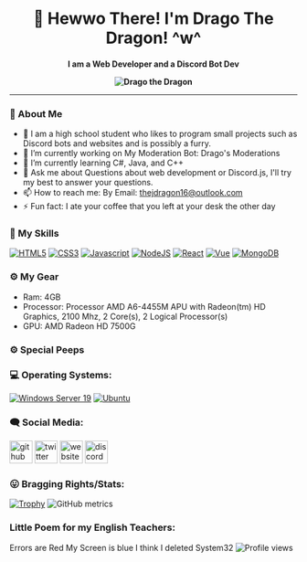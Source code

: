 <!--
  - Drago's README
  - Located at https://github.com/DeveloperDrago/DeveloperDrago @ /README.md
  - Do not copy!
-->
<div align="center">
  <h1>👋 Hewwo There! I'm Drago The Dragon! ^w^</h1>
  <h4>I am a Web Developer and a Discord Bot Dev</p>
  <!-- we use an alt for when the image can't load -->
  <img src="https://i.imgur.com/jzd4k0e.png" alt="Drago the Dragon" />
  <hr>
</div>

### 🥴 About Me

- 🧍‍ I am a high school student who likes to program small projects such as Discord bots and websites and is possibly a furry.
- 🔭 I’m currently working on My Moderation Bot: Drago's Moderations 
- 🌱 I’m currently learning C#, Java, and C++ 
- 💬 Ask me about Questions about web development or Discord.js, I'll try my best to answer your questions.
- 📫 How to reach me: By Email: thejdragon16@outlook.com
- ⚡ Fun fact: I ate your coffee that you left at your desk the other day 

### 🌻 My Skills
[![HTML5](https://img.shields.io/badge/-HTML5-black?style=for-the-badge&logo=HTML5)]()
[![CSS3](https://img.shields.io/badge/CSS-black?style=for-the-badge&logo=CSS3)]()
[![Javascript](https://img.shields.io/badge/Javascript-black?style=for-the-badge&logo=javascript)]()
[![NodeJS](https://img.shields.io/badge/Node.JS-black?style=for-the-badge&logo=node.js)]()
[![React](https://img.shields.io/badge/React-black?style=for-the-badge&logo=react)]()
[![Vue](https://img.shields.io/badge/Vue-black?style=for-the-badge&logo=Vue.js)]()
[![MongoDB](https://img.shields.io/badge/MongoDB-black?style=for-the-badge&logo=MongoDB)]()

### ⚙️ My Gear
  - Ram: 4GB
  - Processor: Processor	AMD A6-4455M APU with Radeon(tm) HD Graphics, 2100 Mhz, 2 Core(s), 2 Logical Processor(s)
  - GPU: AMD Radeon HD 7500G
 
### ⚙️ Special Peeps
  
  
### 💻 Operating Systems:
  
  [![Windows Server 19](https://img.shields.io/badge/windows%20server%2019-black?style=for-the-badge&logo=windows)]()
  [![Ubuntu](https://img.shields.io/badge/ubuntu-black?style=for-the-badge&logo=ubuntu)]()

### 🗨️ Social Media:
[<img src='https://cdn.jsdelivr.net/npm/simple-icons@3.0.1/icons/github.svg' alt='github' height='40'>](https://github.com/DeveloperDrago)  [<img src='https://cdn.jsdelivr.net/npm/simple-icons@3.0.1/icons/twitter.svg' alt='twitter' height='40'>](https://twitter.com/Developer_Drago)  [<img src='https://cdn.jsdelivr.net/npm/simple-icons@3.0.1/icons/icloud.svg' alt='website' height='40'>](https://jdragon16.live)  [<img src='https://cdn.jsdelivr.net/npm/simple-icons@3.0.1/icons/discord.svg' alt='discord' height='40'>](https://discord.gg/7yWFTDg)  

### 😛 Bragging Rights/Stats:
[![Trophy](https://github-profile-trophy.vercel.app/?username=DeveloperDrago)](https://github.com/ryo-ma/github-profile-trophy)
![GitHub metrics](https://metrics.lecoq.io/DeveloperDrago)  


### Little Poem for my English Teachers:
<!-- place 2 spaces at the end so the GFM parser listens to the newlines -->
Errors are Red  <!-- 2 spaces -->
My Screen is blue  <!-- 2 spaces -->
I think I deleted  <!-- 2 spaces -->
System32 <!-- no need for the spaces now -->
![Profile views](https://gpvc.arturio.dev/DeveloperDrago)  
